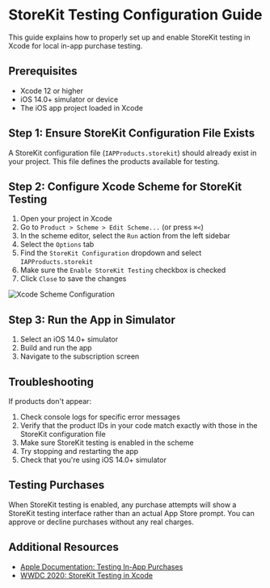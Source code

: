 # StoreKit Testing Configuration Guide

This guide explains how to properly set up and enable StoreKit testing in Xcode for local in-app purchase testing.

## Prerequisites

- Xcode 12 or higher
- iOS 14.0+ simulator or device
- The iOS app project loaded in Xcode

## Step 1: Ensure StoreKit Configuration File Exists

A StoreKit configuration file (`IAPProducts.storekit`) should already exist in your project. This file defines the products available for testing.

## Step 2: Configure Xcode Scheme for StoreKit Testing

1. Open your project in Xcode
2. Go to `Product > Scheme > Edit Scheme...` (or press `⌘<`)
3. In the scheme editor, select the `Run` action from the left sidebar
4. Select the `Options` tab
5. Find the `StoreKit Configuration` dropdown and select `IAPProducts.storekit`
6. Make sure the `Enable StoreKit Testing` checkbox is checked
7. Click `Close` to save the changes

![Xcode Scheme Configuration](https://docs-assets.developer.apple.com/published/8f163aad25f3968abd12eaf8b4a114ab/2650-add-storekit-configuration@2x.png)

## Step 3: Run the App in Simulator

1. Select an iOS 14.0+ simulator
2. Build and run the app
3. Navigate to the subscription screen

## Troubleshooting

If products don't appear:

1. Check console logs for specific error messages
2. Verify that the product IDs in your code match exactly with those in the StoreKit configuration file
3. Make sure StoreKit testing is enabled in the scheme
4. Try stopping and restarting the app
5. Check that you're using iOS 14.0+ simulator

## Testing Purchases

When StoreKit testing is enabled, any purchase attempts will show a StoreKit testing interface rather than an actual App Store prompt. You can approve or decline purchases without any real charges.

## Additional Resources

- [Apple Documentation: Testing In-App Purchases](https://developer.apple.com/documentation/storekit/in-app_purchase/testing_in-app_purchases_in_your_app)
- [WWDC 2020: StoreKit Testing in Xcode](https://developer.apple.com/videos/play/wwdc2020/10659/) 